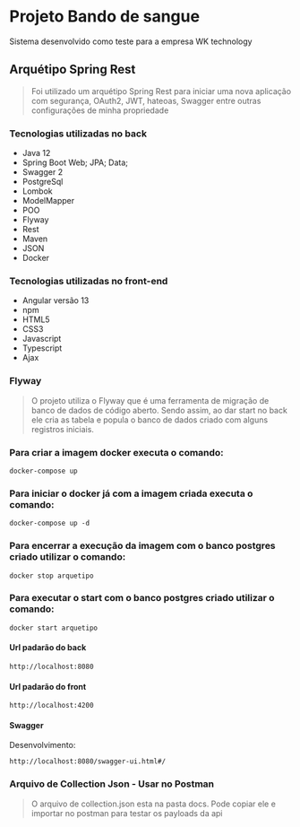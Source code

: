 # Projeto Bando de sangue
Sistema desenvolvido como teste para a empresa WK technology

## Arquétipo Spring Rest

> Foi utilizado um arquétipo Spring Rest para iniciar uma nova aplicação com segurança, OAuth2, JWT, hateoas, Swagger entre outras configurações de minha propriedade
 
### Tecnologias utilizadas no back

* Java 12
* Spring Boot Web; JPA; Data;
* Swagger 2
* PostgreSql
* Lombok
* ModelMapper
* POO
* Flyway
* Rest
* Maven
* JSON
* Docker

### Tecnologias utilizadas no front-end
* Angular versão 13
* npm
* HTML5
* CSS3
* Javascript
* Typescript
* Ajax

### Flyway

>O projeto utiliza o Flyway que é uma ferramenta de migração de banco de dados de código aberto. Sendo assim, ao dar start no back ele cria as tabela e popula o banco de dados criado com alguns registros iniciais.


### Para criar a imagem docker executa o comando:
```shell script
docker-compose up
```

### Para iniciar o docker já com a imagem criada executa o comando:
```shell script
docker-compose up -d
```

### Para encerrar a execução da imagem com o banco postgres criado utilizar o comando:
```shell script
docker stop arquetipo
```

### Para executar o start com o banco postgres criado utilizar o comando:
```shell script
docker start arquetipo
```

#### Url padarão do back
```
http://localhost:8080
```

#### Url padarão do front
```
http://localhost:4200
```

#### Swagger
Desenvolvimento:
```
http://localhost:8080/swagger-ui.html#/
```
### Arquivo de Collection Json - Usar no Postman

> O arquivo de collection.json esta na pasta docs. Pode copiar ele e importar no postman para testar os payloads da api

